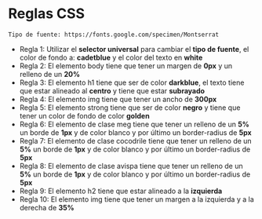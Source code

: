 # Reglas CSS
    Tipo de fuente: https://fonts.google.com/specimen/Montserrat

 * Regla 1: Utilizar el **selector universal** para cambiar el **tipo de fuente**, el color de fondo a: **cadetblue** y el color del texto en **white**
 * Regla 2: El elemento body tiene que tener un margen de **0px** y un relleno de un **20%**
 * Regla 3: El elemento h1 tiene que ser de color **darkblue**, el texto tiene que estar alineado al **centro** y tiene que estar **subrayado**
 * Regla 4: El elemento img tiene que tener un ancho de **300px**
 * Regla 5: El elemento strong tiene que ser de color **negro** y tiene que tener un color de fondo de color **golden**
 * Regla 6: El elemento de clase meg tiene que tener un relleno de un **5%** un borde de **1px** y de color blanco y por último un border-radius de **5px**
 * Regla 7: El elemento de clase cocodrile tiene que tener un relleno de un **5%** un borde de **1px** y de color blanco y por último un border-radius de **5px**
 * Regla 8: El elemento de clase avispa tiene que tener un relleno de un **5%** un borde de **1px** y de color blanco y por último un border-radius de **5px**
 * Regla 9: El elemento h2 tiene que estar alineado a la **izquierda**
 * Regla 10: El elemento img tiene que tener un margen a la izquierda y a la derecha de **35%** 